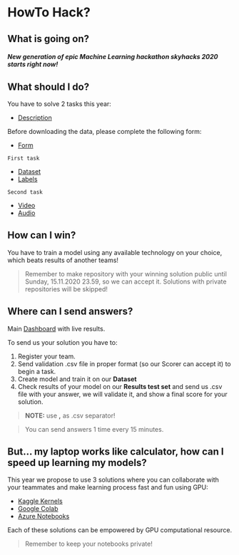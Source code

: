 HowTo Hack?
============

What is going on?
------------

##### New generation of epic Machine Learning hackathon skyhacks 2020 starts right now!
 
What should I do?
------------

You have to solve 2 tasks this year:

* [Description](https://github.com/skyhackspl/Challenges/blob/master/2020/README.md)

Before downloading the data, please complete the following form:
* [Form](https://forms.gle/x2sAd9ouFpH5AdpT6)

`First task`
* [Dataset](https://drive.google.com/file/d/1gY2eakuPx-r6BgqRkD-vLXCr9x1NejZ9/view?usp=sharing)
* [Labels](https://github.com/skyhackspl/Challenges/blob/master/2020/submission-sample.csv)

`Second task`
* [Video](https://drive.google.com/drive/folders/14Dm5v8znGs-rG2L-A3V1_c8NCVL7nAUl)
* [Audio](https://drive.google.com/file/d/1qzrp952GwOPORbtKp-9oXPRD1CSqHEdT/view?usp=sharing)
 
How can I win?
------------

You have to train a model using any available technology on your choice, which beats results of another teams! 
> Remember to make repository with your winning solution public until Sunday, 15.11.2020 23.59, so we can accept it. Solutions with private repositories will be skipped!

 
Where can I send answers?
------------
Main [Dashboard](https://judge.skyhacks.io/) with live results.

To send us your solution you have to:
1. Register your team.
2. Send validation .csv file in proper format (so our Scorer can accept it) to begin a task.
3. Create model and train it on our **Dataset**
4. Check results of your model on our **Results test set** and send us .csv file with your answer, we will validate it, and show a final score for your solution. 

> **NOTE:** use **,** as .csv separator!

> You can send answers 1 time every 15 minutes.


 
But… my laptop works like calculator, how can I speed up learning my models?
------------
This year we propose to use 3 solutions where you can collaborate with your teammates and make learning process fast and fun using GPU:

* [Kaggle Kernels](https://www.kaggle.com/kernels)
* [Google Colab](https://colab.research.google.com/notebooks/welcome.ipynb#)
* [Azure Notebooks](https://notebooks.azure.com/)
 
Each of these solutions can be empowered by GPU computational resource. 

>Remember to keep your notebooks private!


